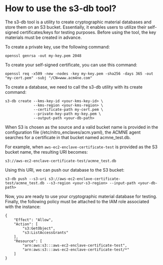 # How to use the s3-db tool?

The s3-db tool is a utility to create cryptographic material databases and store them on an S3 bucket. Essentially, it enables users to utilize their self-signed certificates/keys for testing purposes.
Before using the tool, the key materials must be created in advance.

To create a private key, use the following command:

`openssl genrsa -out my-key.pem 2048`

To create your self-signed certificate, you can use this command:

`openssl req -x509 -new -nodes -key my-key.pem -sha256 -days 365 -out "my-cert.pem" -subj "/CN=www.acm4ne.com"`

To create a database, we need to call the s3-db utility with its create command:

```
s3-db create --kms-key-id <your-kms-key-id> \
             --kms-region <your-kms-region> \
             --certificate-path my-cert.pem \
             --private-key-path my-key.pem \
             --output-path <your-db-path>
```

When S3 is chosen as the source and a valid bucket name is provided in the configuration file (/etc/nitro_enclaves/acm.yaml), the ACMNE agent searches for a certificate in that bucket named acmne_test.db.

For example, when `aws-ec2-enclave-certificate-test` is provided as the S3 bucket name, the resulting URI becomes:

```
s3://aws-ec2-enclave-certificate-test/acmne_test.db
```

Using this URI, we can push our database to the S3 bucket:

```
s3-db push --s3-uri s3://aws-ec2-enclave-certificate-test/acmne_test.db --s3-region <your-s3-region> --input-path <your-db-path>
```

Now, you are ready to use your cryptographic material database for testing. Finally, the following policy must be attached to the IAM role associated with the instance:

```
{
    "Effect": "Allow",
    "Action": [
        "s3:GetObject",
        "s3:ListAccessGrants"
    ],
    "Resource": [
        "arn:aws:s3:::aws-ec2-enclave-certificate-test",
        "arn:aws:s3:::aws-ec2-enclave-certificate-test/*"
    ]
}
```
